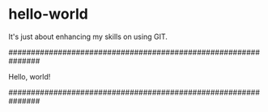 # hello-world
It's just about enhancing my skills on using GIT.

###############################################################

Hello, world!

###############################################################
